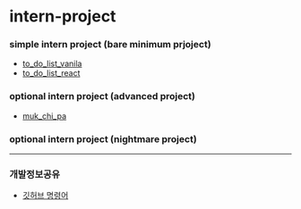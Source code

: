 # intern-project

### simple intern project (bare minimum prjoject)

- [to_do_list_vanila](https://github.com/mobiliverse-inc/intern-project/tree/main/to_do_list_vanila)
- [to_do_list_react](https://github.com/mobiliverse-inc/intern-project/tree/main/to_do_list_react)

### optional intern project (advanced project)

- [muk_chi_pa](https://github.com/mobiliverse-inc/intern-project/tree/main/muk_chi_pa)

### optional intern project (nightmare project)

---

### 개발정보공유

- [깃허브 명령어](https://github.com/mobiliverse-inc/intern-project/blob/main/development_note/Github.md)
